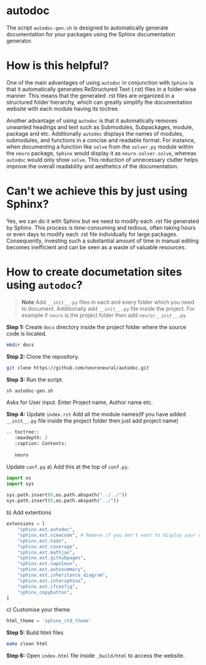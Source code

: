 # autodoc
The script `autodoc-gen.sh`  is designed to automatically generate documentation for your packages using the Sphinx documentation generator.

# How is this helpful?
One of the main advantages of using `autodoc` in conjunction with `Sphinx` is that it automatically generates ReStructured Text (.rst) files in a folder-wise manner. This means that the generated .rst files are organized in a structured folder hierarchy, which can greatly simplify the documentation website with each module having its toctree.

Another advantage of using `autodoc` is that it automatically removes unwanted headings and text such as Submodules, Subpackages, module, package and etc. Additionally `autodoc` displays the names of modules, submodules, and functions in a concise and readable format. For instance, when documenting a function like `solve` from the `solver.py` module within the `neuro` package, `Sphinx` would display it as `neuro.solver.solve`, whereas `autodoc` would only show `solve`. This reduction of unnecessary clutter helps improve the overall readability and aesthetics of the documentation.

# Can't we achieve this by just using Sphinx?
Yes, we can do it with Sphinx but we need to modify each .rst file generated by Sphinx. This process is time-consuming and tedious, often taking hours or even days to modify each .rst file individually for large packages. Consequently, investing such a substantial amount of time in manual editing becomes inefficient and can be seen as a waste of valuable resources.

# How to create documetation sites using `autodoc`?
> **Note**
> Add `__init__.py` files in each and every folder which you need to document. Additionally add `__init__.py` file inside the project. For example if `neuro` is the project folder then add `neuro/__init__.py`

**Step 1:**
Create `docs` directory inside the project folder where the source code is located.
```bash
mkdir docs
```

**Step 2:**
Clone the repository.
```bash
git clone https://github.com/neuroneural/autodoc.git
```

**Step 3:**
Run the script.
```bash
sh autodoc-gen.sh
```
Asks for User input. Enter Project name, Author name etc.

**Step 4:**
Update `index.rst`
Add all the module names(If you have added `__init__.py` file inside the project folder then just add project name)
```python
.. toctree::
   :maxdepth: 2
   :caption: Contents:
   
   neuro
```

Update `conf.py`
a) Add this at the top of `conf.py`.
```python
import os
import sys
                
sys.path.insert(0,os.path.abspath("../../"))
sys.path.insert(0,os.path.abspath("../"))
```
b) Add extentions
```python
extensions = [
    "sphinx.ext.autodoc",
    "sphinx.ext.viewcode", # Remove if you don't want to display your code in documentation.
    "sphinx.ext.todo",
    "sphinx.ext.coverage",
    "sphinx.ext.mathjax",
    "sphinx.ext.githubpages",
    "sphinx.ext.napoleon",
    "sphinx.ext.autosummary",
    "sphinx.ext.inheritance_diagram",
    "sphinx.ext.intersphinx",
    "sphinx.ext.ifconfig",
    "sphinx_copybutton",
]
```
c) Customise your theme
```python
html_theme = 'sphinx_rtd_theme'
```

**Step 5:**
Build html files
```bash
make clean html
```

**Step 6:**
Open `index.html` file inside `_build/html` to access the website.
